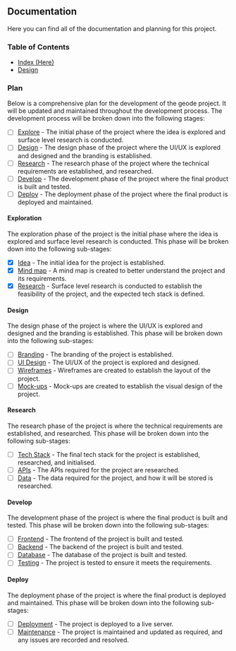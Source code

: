 ## Documentation
Here you can find all of the documentation and planning for this project.

### Table of Contents
- [Index (Here)](./README.md)
- [Design](./design/README.md)

### Plan
Below is a comprehensive plan for the development of the geode project. It will be updated and maintained throughout the development process. The development process will be broken down into the following stages:
 - [ ] [Explore](./explore/README.md) - The initial phase of the project where the idea is explored and surface level research is conducted.
 - [ ] [Design](./design/README.md) - The design phase of the project where the UI/UX is explored and designed and the branding is established.
 - [ ] [Research](./research/README.md) - The research phase of the project where the technical requirements are established, and researched.
 - [ ] [Develop](./develop/README.md) - The development phase of the project where the final product is built and tested.
 - [ ] [Deploy](./deploy/README.md) - The deployment phase of the project where the final product is deployed and maintained.

#### Exploration
The exploration phase of the project is the initial phase where the idea is explored and surface level research is conducted. This phase will be broken down into the following sub-stages:
 - [x] [Idea](./explore/Idea.md) - The initial idea for the project is established.
 - [x] [Mind map](./explore/Mindmap.md) - A mind map is created to better understand the project and its requirements.
 - [x] [Research](./explore/Research.md) - Surface level research is conducted to establish the feasibility of the project, and the expected tech stack is defined.

#### Design
The design phase of the project is where the UI/UX is explored and designed and the branding is established. This phase will be broken down into the following sub-stages:
 - [ ] [Branding](./design/Branding.md) - The branding of the project is established.
 - [ ] [UI Design](./design/UI-design.md) - The UI/UX of the project is explored and designed.
 - [ ] [Wireframes](./design/Wireframes.md) - Wireframes are created to establish the layout of the project.
 - [ ] [Mock-ups](./design/Mockups.md) - Mock-ups are created to establish the visual design of the project.

#### Research
The research phase of the project is where the technical requirements are established, and researched. This phase will be broken down into the following sub-stages:
 - [ ] [Tech Stack](./research/Tech-Stack.md) - The final tech stack for the project is established, researched, and initialised.
 - [ ] [APIs](./research/APIs.md) - The APIs required for the project are researched.
 - [ ] [Data](./research/Data.md) - The data required for the project, and how it will be stored is researched.

#### Develop
The development phase of the project is where the final product is built and tested. This phase will be broken down into the following sub-stages:
 - [ ] [Frontend](./develop/Frontend.md) - The frontend of the project is built and tested.
 - [ ] [Backend](./develop/Backend.md) - The backend of the project is built and tested.
 - [ ] [Database](./develop/Database.md) - The database of the project is built and tested.
 - [ ] [Testing](./develop/Testing.md) - The project is tested to ensure it meets the requirements.

#### Deploy
The deployment phase of the project is where the final product is deployed and maintained. This phase will be broken down into the following sub-stages:
 - [ ] [Deployment](./deploy/Deployment.md) - The project is deployed to a live server.
 - [ ] [Maintenance](./deploy/Maintenance.md) - The project is maintained and updated as required, and any issues are recorded and resolved.